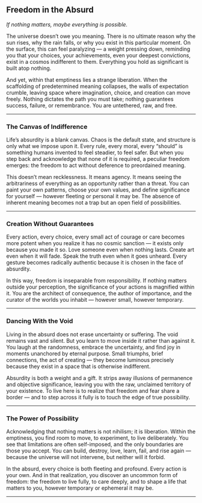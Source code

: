 ## **Freedom in the Absurd**

*If nothing matters, maybe everything is possible.*

The universe doesn’t owe you meaning. There is no ultimate reason why the sun rises, why the rain falls, or why you exist in this particular moment. On the surface, this can feel paralyzing — a weight pressing down, reminding you that your choices, your achievements, even your deepest convictions, exist in a cosmos indifferent to them. Everything you hold as significant is built atop nothing.

And yet, within that emptiness lies a strange liberation. When the scaffolding of predetermined meaning collapses, the walls of expectation crumble, leaving space where imagination, choice, and creation can move freely. Nothing dictates the path you must take; nothing guarantees success, failure, or remembrance. You are untethered, raw, and free.

---

### **The Canvas of Indifference**

Life’s absurdity is a blank canvas. Chaos is the default state, and structure is only what we impose upon it. Every rule, every moral, every “should” is something humans invented to feel steadier, to feel safer. But when you step back and acknowledge that none of it is required, a peculiar freedom emerges: the freedom to act without deference to preordained meaning.

This doesn’t mean recklessness. It means agency. It means seeing the arbitrariness of everything as an opportunity rather than a threat. You can paint your own patterns, choose your own values, and define significance for yourself — however fleeting or personal it may be. The absence of inherent meaning becomes not a trap but an open field of possibilities.

---

### **Creation Without Guarantees**

Every action, every choice, every small act of courage or care becomes more potent when you realize it has no cosmic sanction — it exists only because you made it so. Love someone even when nothing lasts. Create art even when it will fade. Speak the truth even when it goes unheard. Every gesture becomes radically authentic because it is chosen in the face of absurdity.

In this way, freedom is inseparable from responsibility. If nothing matters outside your perception, the significance of your actions is magnified within it. You are the architect of consequence, the author of importance, and the curator of the worlds you inhabit — however small, however temporary.

---

### **Dancing With the Void**

Living in the absurd does not erase uncertainty or suffering. The void remains vast and silent. But you learn to move inside it rather than against it. You laugh at the randomness, embrace the uncertainty, and find joy in moments unanchored by eternal purpose. Small triumphs, brief connections, the act of creating — they become luminous precisely because they exist in a space that is otherwise indifferent.

Absurdity is both a weight and a gift. It strips away illusions of permanence and objective significance, leaving you with the raw, unclaimed territory of your existence. To live here is to realize that freedom and fear share a border — and to step across it fully is to touch the edge of true possibility.

---

### **The Power of Possibility**

Acknowledging that nothing matters is not nihilism; it is liberation. Within the emptiness, you find room to move, to experiment, to live deliberately. You see that limitations are often self-imposed, and the only boundaries are those you accept. You can build, destroy, love, learn, fail, and rise again — because the universe will not intervene, but neither will it forbid.

In the absurd, every choice is both fleeting and profound. Every action is your own. And in that realization, you discover an uncommon form of freedom: the freedom to live fully, to care deeply, and to shape a life that matters to you, however temporary or ephemeral it may be.

---


